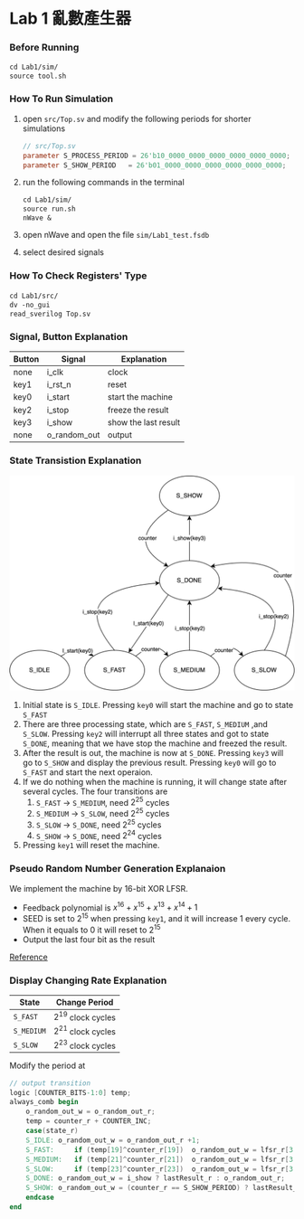 # Lab 1 亂數產生器

### Before Running

```shell
cd Lab1/sim/
source tool.sh
```

### How To Run Simulation

1. open `src/Top.sv` and modify the following periods for shorter simulations
    ```verilog
    // src/Top.sv
    parameter S_PROCESS_PERIOD = 26'b10_0000_0000_0000_0000_0000_0000;
    parameter S_SHOW_PERIOD   = 26'b01_0000_0000_0000_0000_0000_0000;
    ```

2. run the following commands in the terminal
    ```shell
    cd Lab1/sim/
    source run.sh
    nWave &
    ```

3. open nWave and open the file `sim/Lab1_test.fsdb`
4. select desired signals

### How To Check Registers' Type

```shell
cd Lab1/src/
dv -no_gui
read_sverilog Top.sv
```

### Signal, Button Explanation

| Button  | Signal  | Explanation |
|---------|---------|-------------|
| none    | i_clk   | clock       |
| key1    | i_rst_n | reset       |
| key0    | i_start | start the machine |
| key2    | i_stop  | freeze the result |
| key3    | i_show  | show the last result |
| none    | o_random_out | output |

### State Transistion Explanation

![state](./doc/state.png)

1. Initial state is `S_IDLE`. Pressing `key0` will start the machine and go to state `S_FAST`
2. There are three processing state, which are `S_FAST`, `S_MEDIUM` ,and `S_SLOW`. Pressing `key2` will interrupt all three states and got to state `S_DONE`, meaning that we have stop the machine and freezed the result.
3. After the result is out, the machine is now at `S_DONE`. Pressing `key3` will go to `S_SHOW` and display the previous result. Pressing `key0` will go to `S_FAST` and start the next operaion.
4. If we do nothing when the machine is running, it will change state after several cycles. The four transitions are
   1. `S_FAST` -> `S_MEDIUM`, need $2^{25}$ cycles
   2. `S_MEDIUM` -> `S_SLOW`, need $2^{25}$ cycles
   3. `S_SLOW` -> `S_DONE`, need $2^{25}$ cycles
   4. `S_SHOW` -> `S_DONE`, need $2^{24}$ cycles
5. Pressing `key1` will reset the machine.

### Pseudo Random Number Generation Explanaion

We implement the machine by 16-bit XOR LFSR.

 - Feedback polynomial is $x^{16}+x^{15}+x^{13}+x^{14}+1$
 - SEED is set to $2^{15}$ when pressing `key1`, and it will increase $1$ every cycle. When it equals to $0$ it will reset to $2^{15}$
 - Output the last four bit as the result

[Reference](https://en.wikipedia.org/wiki/Linear-feedback_shift_register)

### Display Changing Rate Explanation

| State  | Change Period |
|--------|--------------|
| `S_FAST` | $2^{19}$ clock cycles |
| `S_MEDIUM` | $2^{21}$ clock cycles |
| `S_SLOW` | $2^{23}$ clock cycles |

Modify the period at

```verilog
// output transition
logic [COUNTER_BITS-1:0] temp;
always_comb begin
	o_random_out_w = o_random_out_r;
	temp = counter_r + COUNTER_INC;
	case(state_r)
	S_IDLE: o_random_out_w = o_random_out_r +1;
	S_FAST: 	if (temp[19]^counter_r[19])  o_random_out_w = lfsr_r[3:0];
	S_MEDIUM: 	if (temp[21]^counter_r[21])  o_random_out_w = lfsr_r[3:0];
	S_SLOW: 	if (temp[23]^counter_r[23])  o_random_out_w = lfsr_r[3:0];
	S_DONE: o_random_out_w = i_show ? lastResult_r : o_random_out_r;
	S_SHOW: o_random_out_w = (counter_r == S_SHOW_PERIOD) ? lastResult_r : o_random_out_r;
	endcase
end
```